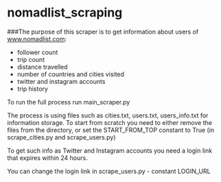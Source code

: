 # nomadlist_scraping

###The purpose of this scraper is to get information about users of www.nomadlist.com:

- follower count
- trip count
- distance travelled
- number of countries and cities visited
- twitter and instagram accounts
- trip history


To run the full process run main_scraper.py

The process is using files such as cities.txt, users.txt, users_info.txt for information storage.
To start from scratch you need to either remove the files from the directory, or set the START_FROM_TOP 
constant to True (in scrape_cities.py and scrape_users.py)

To get such info as Twitter and Instagram accounts you need a login link that expires within 24 hours.

You can change the login link in scrape_users.py - constant LOGIN_URL

